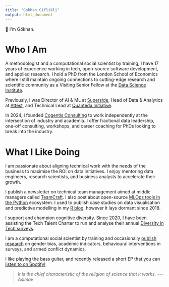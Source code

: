 ```yaml
---
title: "Gokhan Ciflikli"
output: html_document
---
```


👋 I'm Gökhan.

# Who I Am

A methodologist and a computational social scientist by training, I have 17 years of experience working in tech, open-source software development, and applied research. I hold a PhD from the London School of Economics where I still maintain ongoing connections to cutting-edge research and scientific community as a Visiting Senior Fellow at the [Data Science Institute](https://www.lse.ac.uk/DSI).

Previously, I was Director of AI & ML at [Superside](https://www.superside.com/), Head of Data & Analytics at [Attest](https://www.askattest.com/), and Technical Lead at [Quanteda Initiative](https://www.quanteda.org/).

In 2024, I founded [Cogentis Consulting](https://www.cogentis.ai) to work independently at the intersection of industry and academia. I offer fractional data leadership, one-off consulting, workshops, and career coaching for PhDs looking to break into the industry.

# What I Like Doing

I am passionate about aligning technical work with the needs of the business to maximise the ROI on data initiatives. I enjoy mentoring data engineers, research scientists, and business analysts to accelerate their growth.

I publish a newsletter on technical team management aimed at middle managers called [TeamCraft](https://teamcraft.substack.com/). I also post about open-source [MLOps tools in the Python](https://gokhan.io/python) ecosystem. I used to publish case studies on data visualisation and predictive modelling in my [R blog](https://gokhan.io/post), however it lays dormant since 2018.

I support and champion cognitive diversity. Since 2020, I have been assisting the Tech Talent Charter to run and analyse their annual [Diversity in Tech surveys](https://report.techtalentcharter.co.uk/diversity-in-tech).

I am a computational social scientist by training and occasionally [publish research](https://scholar.google.com/citations?user=DSwbOtcAAAAJ&hl=en) on gender bias, academic indicators, behavioural interventions in surveys, and armed conflict dynamics.

I like playing the bass guitar, and recently released a short EP that you can [listen to on Spotify!](https://open.spotify.com/album/5anGntZJaDDBog1XqiSDSj?si=8qzK7eaKQ6-yeBzV0pZjyg)

>_It is the chief characteristic of the religion of science that it works. ---Asimov_
